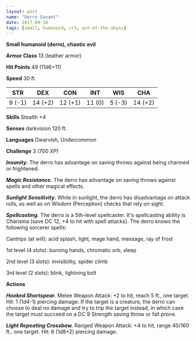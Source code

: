 ```yaml
---
layout: post
name: "Derro Savant"
date: 2017-09-10
tags: [small, humanoid, cr3, out-of-the-abyss]
---
```


**Small humanoid (derro), chaotic evil**

**Armor Class** 13 (leather armor)

**Hit Points** 49 (11d6+11)

**Speed** 30 ft.

|   STR   |   DEX   |   CON   |   INT   |   WIS   |   CHA   |
|:-----:|:-----:|:-----:|:-----:|:-----:|:-----:|
| 9 (-1) | 14 (+2) | 12 (+1) | 11 (0) | 5 (-3) | 14 (+2) |

**Skills** Stealth +4

**Senses** darkvision 120 ft.

**Languages** Dwarvish, Undercommon

**Challenge** 3 (700 XP)

***Insanity.*** The derro has advantage on saving throws against being charmed or frightened.

***Magic Resistance.*** The derro has advantage on saving throws against spells and other magical effects.

***Sunlight Sensitivity.*** While in sunlight, the derro has disadvantage on attack rolls, as well as on Wisdom (Perception) checks that rely on sight.

***Spellcasting.*** The derro is a 5th-level spellcaster. It's spellcasting ability is Charisma (save DC 12, +4 to hit with spell attacks). The derro knows the following sorcerer spells:

Cantrips (at will): acid splash, light, mage hand, message, ray of frost

1st level (4 slots): burning hands, chromatic orb, sleep

2nd level (3 slots): invisibility, spider climb

3rd level (2 slots): blink, lightning bolt

**Actions**

***Hooked Shortspear.*** Melee Weapon Attack: +2 to hit, reach 5 ft., one target. Hit: 1 (1d4-1) piercing damage. If the target is a creature, the derro can choose to deal no damage and try to trip the target instead, in which case the target must succeed on a DC 9 Strength saving throw or fall prone.

***Light Repeating Crossbow.*** Ranged Weapon Attack: +4 to hit, range 40/160 ft., one target. Hit: 6 (1d8+2) piercing damage.

